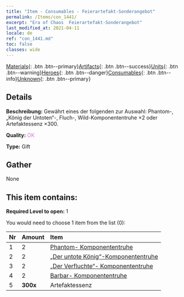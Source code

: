 ```yaml
---
title: "Item - Consumables - Feierartefakt-Sonderangebot"
permalink: /Items/con_1441/
excerpt: "Era of Chaos  Feierartefakt-Sonderangebot"
last_modified_at: 2021-04-11
locale: de
ref: "con_1441.md"
toc: false
classes: wide
---
```

 [Materials](/de/Items/){: .btn .btn--primary}[Artifacts](/de/Items/Artifacts/){: .btn .btn--success}[Units](/de/Items/Units/){: .btn .btn--warning}[Heroes](/de/Items/Heroes/){: .btn .btn--danger}[Consumables](/de/Items/Consumables/){: .btn .btn--info}[Unknown](/de/Items/Unknown/){: .btn .btn--primary}

## Details
 **Beschreibung:** Gewährt eines der folgenden zur Auswahl: Phantom-, „König der Untoten“-, Fluch-, Wild-Komponententruhe ×2 oder Artefaktessenz ×300.

 **Quality:** <span style="color: #DA70D6">OK</span>

 **Type:** Gift

## Gather

  None

## This item contains:

 **Required Level to open:** 1

 You would need to choose 1 item from the list (0):

  | Nr | Amount |     Item    |
  |:---|:-------|:------------|
  | 1 | 2 | [Phantom- Komponententruhe](/de/Items/con_1339/) | 
  | 2 | 2 | [„Der untote König“-Komponententruhe](/de/Items/con_1340/) | 
  | 3 | 2 | [„Der Verfluchte“- Komponententruhe](/de/Items/con_1341/) | 
  | 4 | 2 | [Barbar- Komponententruhe](/de/Items/con_1342/) | 
  | 5 |  **300x** | Artefaktessenz |  | 
